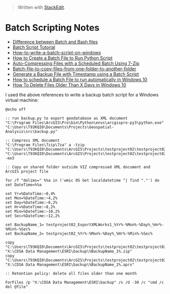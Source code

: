 > Written with [StackEdit](https://stackedit.io/).

# Batch Scripting Notes

- [Difference between Batch and Bash files](https://stackoverflow.com/questions/5079180/difference-between-batch-and-bash-files)
- [Batch Script Tutorial](https://www.tutorialspoint.com/batch_script/index.htm)
- [How-to-write-a-batch-script-on-windows](https://www.howtogeek.com/263177/how-to-write-a-batch-script-on-windows/)
- [How to Create a Batch File to Run Python Script](https://datatofish.com/batch-python-script/)
- [Auto-Compressing Files with a Scheduled Batch Using 7-Zip](http://www.iron-automation.com/2018/07/automatically-compressing-files-with-a-scheduled-batch-using-7-zip/)
- [Batch-file-to-copy-files-from-one-folder-to-another-folder](https://stackoverflow.com/questions/986447/batch-file-to-copy-files-from-one-folder-to-another-folder)
- [Generate a Backup File with Timestamp using a Batch Script](https://datatofish.com/backup-file-timestamp/)
- [How to schedule a Batch File to run automatically in Windows 10](https://www.thewindowsclub.com/how-to-schedule-batch-file-run-automatically-windows-7)
- [How To Delete Files Older Than X Days in Windows 10](https://winaero.com/blog/delete-files-older-x-days/)

I used the above references to write a backup batch script for a Windows virtual machine:

```batch
@echo off

:: run backup.py to export geodatabase as XML document
"C:\Program Files\ArcGIS\Pro\bin\Python\envs\arcgispro-py3\python.exe" "C:\Users\T93KQI0\Documents\Projects\Geospatial-Analysis\src\backup.py"

:: Compress XML document
"C:\Program Files\7zip\7za" a -tzip "C:\Users\T93KQI0\Documents\ArcGIS\Projects\testproject02\testproject02_ExportXMLWorks1.zip" "C:\Users\T93KQI0\Documents\ArcGIS\Projects\testproject02\testproject02_ExportXMLWorks1.xml" -mx5

:: Copy on shared folder outside VIZ compressed XML document and ArcGIS project file

for /f "delims=" %%a in ('wmic OS Get localdatetime ^| find "."') do set DateTime=%%a

set Yr=%DateTime:~0,4%
set Mon=%DateTime:~4,2%
set Day=%DateTime:~6,2%
set Hr=%DateTime:~8,2%
set Min=%DateTime:~10,2%
set Sec=%DateTime:~12,2%

set BackupName_1= testproject02_ExportXMLWorks1_%Yr%-%Mon%-%Day%_%Hr%-%Min%-%Sec%
set BackupName_2= testproject02_%Yr%-%Mon%-%Day%_%Hr%-%Min%-%Sec%

copy "C:\Users\T93KQI0\Documents\ArcGIS\Projects\testproject02\testproject02_ExportXMLWorks1.zip" "X:\CDSA Data Management\ESRI\backup\%BackupName_1%.zip"
copy "C:\Users\T93KQI0\Documents\ArcGIS\Projects\testproject02\testproject02.aprx" "X:\CDSA Data Management\ESRI\backup\%BackupName_2%.aprx"

:: Retention policy: delete all files older than one month

ForFiles /p "X:\CDSA Data Management\ESRI\backup" /s /d -30 /c "cmd /c del @file"
```
<!--stackedit_data:
eyJoaXN0b3J5IjpbNzAzODA4MjQ1LDE2MjYzMTUyMzEsMTAyND
MzMzU1OCwtNTg2MTgxOTE3XX0=
-->